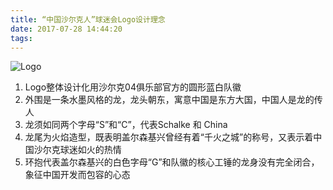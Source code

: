 ```yaml
---
title: “中国沙尔克人”球迷会Logo设计理念
date: 2017-07-28 14:44:20
tags:
---
```


![Logo](http://otsd27d1a.bkt.clouddn.com/20170728143509_hvnJZZ_logo.jpeg)

1. Logo整体设计化用沙尔克04俱乐部官方的圆形蓝白队徽
2. 外围是一条水墨风格的龙，龙头朝东，寓意中国是东方大国，中国人是龙的传人
3. 龙须如同两个字母“S”和“C”，代表Schalke 和 China
4. 龙尾为火焰造型，既表明盖尔森基兴曾经有着“千火之城”的称号，又表示着中国沙尔克球迷如火的热情
5. 环抱代表盖尔森基兴的白色字母“G”和队徽的核心工锤的龙身没有完全闭合，象征中国开发而包容的心态